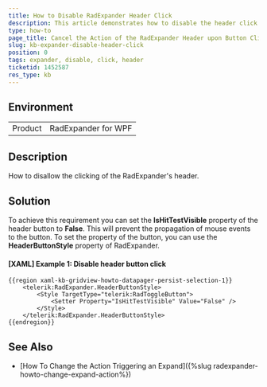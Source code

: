 ```yaml
---
title: How to Disable RadExpander Header Click
description: This article demonstrates how to disable the header click of the RadExpander.
type: how-to
page_title: Cancel the Action of the RadExpander Header upon Button Click 
slug: kb-expander-disable-header-click
position: 0
tags: expander, disable, click, header
ticketid: 1452587
res_type: kb
---
```


## Environment
<table>
	<tr>
		<td>Product</td>
		<td>RadExpander for WPF</td>
	</tr>
</table>

## Description

How to disallow the clicking of the RadExpander's header.

## Solution

To achieve this requirement you can set the **IsHitTestVisible** property of the header button to **False**. This will prevent the propagation of mouse events to the button. To set the property of the button, you can use the **HeaderButtonStyle** property of RadExpander.

#### __[XAML] Example 1: Disable header button click__
    {{region xaml-kb-gridview-howto-datapager-persist-selection-1}}
        <telerik:RadExpander.HeaderButtonStyle>
            <Style TargetType="telerik:RadToggleButton">
                <Setter Property="IsHitTestVisible" Value="False" />
            </Style>
        </telerik:RadExpander.HeaderButtonStyle>
    {{endregion}}

## See Also
* [How To Change the Action Triggering an Expand]({%slug radexpander-howto-change-expand-action%})